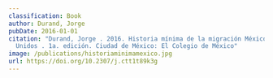```yaml
---
classification: Book
author: Durand, Jorge
pubDate: 2016-01-01
citation: "Durand, Jorge . 2016. Historia mínima de la migración México-Estados
  Unidos . 1a. edición. Ciudad de México: El Colegio de México"
image: /publications/historiaminimamexico.jpg
url: https://doi.org/10.2307/j.ctt1t89k3g
---
```

